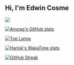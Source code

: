 ## Hi, I'm Edwin Cosme

![](https://komarev.com/ghpvc/?username=adriancosme&style=flat-square)

[![Anurag's GitHub stats](https://github-readme-stats.vercel.app/api?username=adriancosme)](https://github.com/anuraghazra/github-readme-stats)

[![Top Langs](https://github-readme-stats.vercel.app/api/top-langs/?username=adriancosme&show_icons=true&locale=en&layout=compact)](https://github.com/anuraghazra/github-readme-stats)

[![Harlok's WakaTime stats](https://github-readme-stats.vercel.app/api/wakatime?username=@adriancosme&locale=en&layout=compact)](https://github.com/anuraghazra/github-readme-stats)

[![GitHub Streak](https://streak-stats.demolab.com/?user=adriancosme)](https://git.io/streak-stats)
